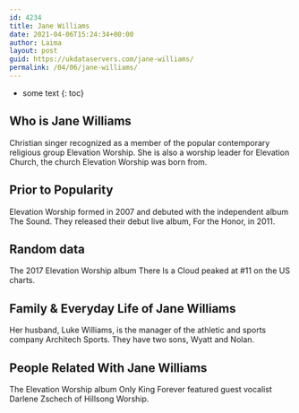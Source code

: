 ```yaml
---
id: 4234
title: Jane Williams
date: 2021-04-06T15:24:34+00:00
author: Laima
layout: post
guid: https://ukdataservers.com/jane-williams/
permalink: /04/06/jane-williams/
---
```


* some text
{: toc}


## Who is Jane Williams
                  
                  
                  
Christian singer recognized as a member of the popular contemporary religious group Elevation Worship. She is also a worship leader for Elevation Church, the church Elevation Worship was born from.
                  
              
            
              
            
                
                
                
## Prior to Popularity
                  
                  
                  
Elevation Worship formed in 2007 and debuted with the independent album The Sound. They released their debut live album, For the Honor, in 2011.
                  
              
            
              
            
                
                
                
## Random data
                  
                  
                  
The 2017 Elevation Worship album There Is a Cloud peaked at #11 on the US charts.
                  
              
            
              
            
                
                
                
## Family & Everyday Life of Jane Williams
                  
                  
                  
Her husband, Luke Williams, is the manager of the athletic and sports company Architech Sports. They have two sons, Wyatt and Nolan.
                  
              
            
              
            
                
                
                
## People Related With Jane Williams
                  
                  
                  
The Elevation Worship album Only King Forever featured guest vocalist Darlene Zschech of Hillsong Worship.
                  
              
            
              
            
                
              
            
              
              
            
            
              
            
          
          
          